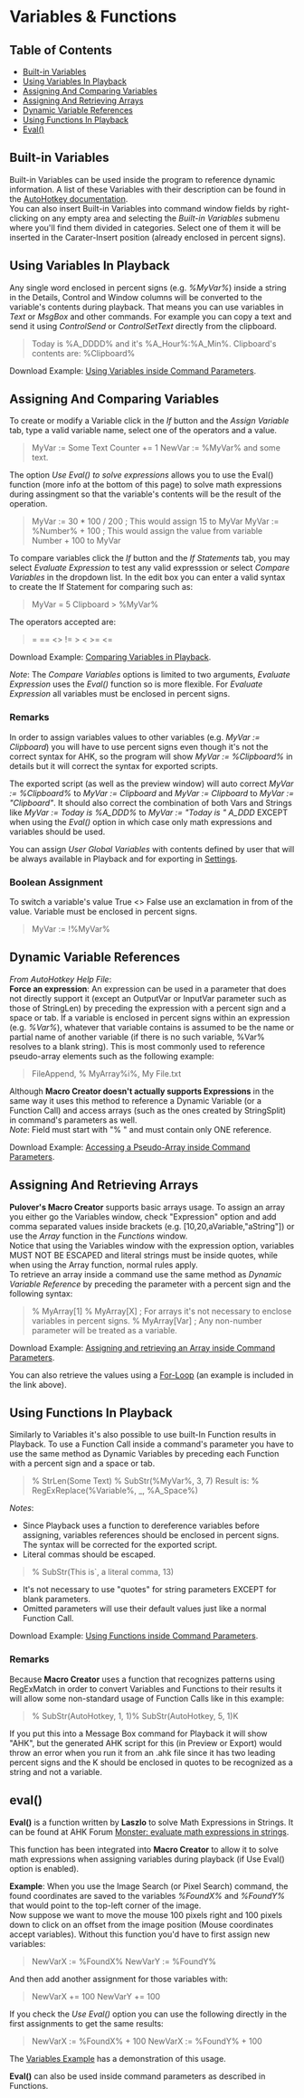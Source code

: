 ﻿# Variables & Functions

## Table of Contents

* [Built-in Variables](#built-in-variables)
* [Using Variables In Playback](#using-variables-in-playback)
* [Assigning And Comparing Variables](#assigning-and-comparing-variables)
* [Assigning And Retrieving Arrays](#assigning-and-retrieving-arrays)
* [Dynamic Variable References](#dynamic-variable-references)
* [Using Functions In Playback](#using-functions-in-playback)
* [Eval()](#eval)

## Built-in Variables

Built-in Variables can be used inside the program to reference dynamic information. A list of these Variables with their description can be found in the [AutoHotkey documentation](http://ahkscript.org/docs/Variables.htm#builtin).  
You can also insert Built-in Variables into command window fields by right-clicking on any empty area and selecting the *Built-in Variables* submenu where you'll find them divided in categories. Select one of them it will be inserted in the Carater-Insert position (already enclosed in percent signs).

## Using Variables In Playback

Any single word enclosed in percent signs (e.g. *%MyVar%*) inside a string in the Details, Control and Window columns will be converted to the variable's contents during playback. That means you can use variables in *Text* or *MsgBox* and other commands. For example you can copy a text and send it using *ControlSend* or *ControlSetText* directly from the clipboard.

> Today is %A_DDDD% and it's %A_Hour%:%A_Min%.
> Clipboard's contents are: %Clipboard%

Download Example: [Using Variables inside Command Parameters](Examples/Variables.pmc).

## Assigning And Comparing Variables

To create or modify a Variable click in the *If* button and the *Assign Variable* tab, type a valid variable name, select one of the operators and a value.

> MyVar := Some Text
> Counter += 1
> NewVar := %MyVar% and some text.

The option *Use Eval() to solve expressions* allows you to use the Eval() function (more info at the bottom of this page) to solve math expressions during assingment so that the variable's contents will be the result of the operation.

> MyVar := 30 * 100 / 200 ; This would assign 15 to MyVar
> MyVar := %Number% + 100 ; This would assign the value from variable Number + 100 to MyVar

To compare variables click the *If* button and the *If Statements* tab, you may select *Evaluate Expression* to test any valid expresssion or select *Compare Variables* in the dropdown list. In the edit box you can enter a valid syntax to create the If Statement for comparing such as:

> MyVar = 5
> Clipboard > %MyVar%

The operators accepted are:

> = == <> != > < >= <=

Download Example: [Comparing Variables in Playback](Examples/CompareVars.pmc).

*Note*: The *Compare Variables* options is limited to two arguments, *Evaluate Expression* uses the *Eval()* function so is more flexible. For *Evaluate Expression* all variables must be enclosed in percent signs.

### Remarks

In order to assign variables values to other variables (e.g. *MyVar := Clipboard*) you will have to use percent signs even though it's not the correct syntax for AHK, so the program will show *MyVar := %Clipboard%* in details but it will correct the syntax for exported scripts.

The exported script (as well as the preview window) will auto correct *MyVar := %Clipboard%* to *MyVar := Clipboard* and *MyVar := Clipboard* to *MyVar := "Clipboard"*. It should also correct the combination of both Vars and Strings like *MyVar := Today is %A_DDD%* to *MyVar := "Today is " A_DDD* EXCEPT when using the *Eval()* option in which case only math expressions and variables should be used.

You can assign *User Global Variables* with contents defined by user that will be always available in Playback and for exporting in [Settings](p7-Settings.html#user-global-variables).  

### Boolean Assignment

To switch a variable's value True <> False use an exclamation in from of the value. Variable must be enclosed in percent signs.

> MyVar := !%MyVar%

## Dynamic Variable References

*From AutoHotkey Help File*:  
**Force an expression**: An expression can be used in a parameter that does not directly support it (except an OutputVar or InputVar parameter such as those of StringLen) by preceding the expression with a percent sign and a space or tab. If a variable is enclosed in percent signs within an expression (e.g. *%Var%*), whatever that variable contains is assumed to be the name or partial name of another variable (if there is no such variable, %Var% resolves to a blank string). This is most commonly used to reference pseudo-array elements such as the following example:

> FileAppend, % MyArray%i%, My File.txt

Although **Macro Creator doesn't actually supports Expressions** in the same way it uses this method to reference a Dynamic Variable (or a Function Call) and access arrays (such as the ones created by StringSplit) in command's parameters as well.  
*Note*: Field must start with "% " and must contain only ONE reference.

Download Example: [Accessing a Pseudo-Array inside Command Parameters](Examples/DynamicVars.pmc).

## Assigning And Retrieving Arrays

**Pulover's Macro Creator** supports basic arrays usage. To assign an array you either go the Variables window, check "Expression" option and add comma separated values inside brackets (e.g. [10,20,aVariable,"aString"]) or use the *Array* function in the *Functions* window.  
Notice that using the Variables window with the expression option, variables MUST NOT BE ESCAPED and literal strings must be inside quotes, while when using the Array function, normal rules apply.  
To retrieve an array inside a command use the same method as *Dynamic Variable Reference* by preceding the parameter with a percent sign and the following syntax:

> % MyArray[1]
> % MyArray[X]    ; For arrays it's not necessary to enclose variables in percent signs.
> % MyArray[Var]  ; Any non-number parameter will be treated as a variable.

Download Example: [Assigning and retrieving an Array inside Command Parameters](Examples/Arrays.pmc).  

You can also retrieve the values using a [For-Loop](Commands/For_Loop.html) (an example is included in the link above).

## Using Functions In Playback

Similarly to Variables it's also possible to use built-In Function results in Playback. To use a Function Call inside a command's parameter you have to use the same method as Dynamic Variables by preceding each Function with a percent sign and a space or tab.  

> % StrLen(Some Text)
> % SubStr(%MyVar%, 3, 7)
> Result is: % RegExReplace(%Variable%, _, %A_Space%)

*Notes*:  
* Since Playback uses a function to dereference variables before assigning, variables references should be enclosed in percent signs. The syntax will be corrected for the exported script.  
* Literal commas should be escaped.  
> % SubStr(This is`, a literal comma, 13)
* It's not necessary to use "quotes" for string parameters EXCEPT for blank parameters.  
* Omitted parameters will use their default values just like a normal Function Call.  

Download Example: [Using Functions inside Command Parameters](Examples/Functions.pmc).

### Remarks

Because **Macro Creator** uses a function that recognizes patterns using RegExMatch in order to convert Variables and Functions to their results it will allow some non-standard usage of Function Calls like in this example:

> % SubStr(AutoHotkey, 1, 1)% SubStr(AutoHotkey, 5, 1)K

If you put this into a Message Box command for Playback it will show "AHK", but the generated AHK script for this (in Preview or Export) would throw an error when you run it from an .ahk file since it has two leading percent signs and the K should be enclosed in quotes to be recognized as a string and not a variable.

## eval()

**Eval()** is a function written by **Laszlo** to solve Math Expressions in Strings. It can be found at AHK Forum [Monster: evaluate math expressions in strings](http://www.autohotkey.com/board/topic/15675-monster).

This function has been integrated into **Macro Creator** to allow it to solve math expressions when assigning variables during playback (if Use Eval() option is enabled).

**Example**: When you use the Image Search (or Pixel Search) command, the found coordinates are saved to the variables *%FoundX%* and *%FoundY%* that would point to the top-left corner of the image.  
Now suppose we want to move the mouse 100 pixels right and 100 pixels down to click on an offset from the image position (Mouse coordinates accept variables). Without this function you'd have to first assign new variables:

> NewVarX := %FoundX%
> NewVarY := %FoundY%

And then add another assignment for those variables with:

> NewVarX += 100
> NewVarY += 100

If you check the *Use Eval()* option you can use the following directly in the first assignments to get the same results:

> NewVarX := %FoundX% + 100
> NewVarX := %FoundY% + 100

The [Variables Example](Examples/Variables.pmc) has a demonstration of this usage.

**Eval()** can also be used inside command parameters as described in Functions.

